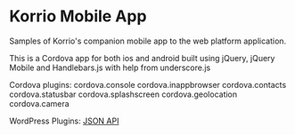 Korrio Mobile App
============

Samples of Korrio's companion mobile app to the web platform application.

This is a Cordova app for both ios and android built using jQuery, jQuery Mobile and Handlebars.js with help from underscore.js

Cordova plugins:
cordova.console
cordova.inappbrowser
cordova.contacts
cordova.statusbar
cordova.splashscreen
cordova.geolocation
cordova.camera

WordPress Plugins:
[JSON API](https://wordpress.org/plugins/json-api/)